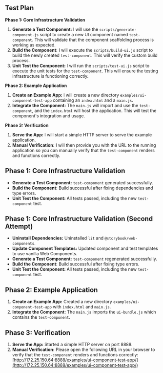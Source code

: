 ## Test Plan

**Phase 1: Core Infrastructure Validation**
1.  **Generate a Test Component:** I will use the `scripts/generate-component.js` script to create a new UI component named `test-component`. This will validate that the component scaffolding process is working as expected.
2.  **Build the Component:** I will execute the `scripts/build-ui.js` script to build the newly created `test-component`. This will verify the custom build process.
3.  **Unit Test the Component:** I will run the `scripts/test-ui.js` script to execute the unit tests for the `test-component`. This will ensure the testing infrastructure is functioning correctly.

**Phase 2: Example Application**
1.  **Create an Example App:** I will create a new directory `examples/ui-component-test-app` containing an `index.html` and a `main.js`.
2.  **Integrate the Component:** The `main.js` will import and use the `test-component`, and the `index.html` will host the application. This will test the component's integration and usage.

**Phase 3: Verification**
1.  **Serve the App:** I will start a simple HTTP server to serve the example application.
2.  **Manual Verification:** I will then provide you with the URL to the running application so you can manually verify that the `test-component` renders and functions correctly.

## Phase 1: Core Infrastructure Validation

- **Generate a Test Component:** `test-component` generated successfully.
- **Build the Component:** Build successful after fixing dependencies and type errors.
- **Unit Test the Component:** All tests passed, including the new `test-component` test.

## Phase 1: Core Infrastructure Validation (Second Attempt)

- **Uninstall Dependencies:** Uninstalled `lit` and `@storybook/web-components`.
- **Update Component Templates:** Updated component and test templates to use vanilla Web Components.
- **Generate a Test Component:** `test-component` regenerated successfully.
- **Build the Component:** Build successful after fixing type errors.
- **Unit Test the Component:** All tests passed, including the new `test-component` test.

## Phase 2: Example Application

1.  **Create an Example App:** Created a new directory `examples/ui-component-test-app` with `index.html` and `main.js`.
2.  **Integrate the Component:** The `main.js` imports the `ui-bundle.js` which contains the `test-component`.

## Phase 3: Verification

1.  **Serve the App:** Started a simple HTTP server on port 8888.
2.  **Manual Verification:** Please open the following URL in your browser to verify that the `test-component` renders and functions correctly: [http://172.25.150.64:8888/examples/ui-component-test-app/](http://172.25.150.64:8888/examples/ui-component-test-app/)